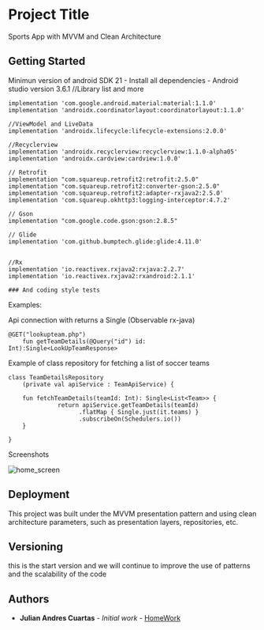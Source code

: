 # Project Title
Sports App with MVVM and Clean Architecture
## Getting Started
Minimun version of android SDK 21 - Install all dependencies - Android studio version 3.6.1
    //Library list and more
    
    implementation 'com.google.android.material:material:1.1.0'
    implementation 'androidx.coordinatorlayout:coordinatorlayout:1.1.0'

    //ViewModel and LiveData
    implementation 'androidx.lifecycle:lifecycle-extensions:2.0.0'

    //Recyclerview
    implementation 'androidx.recyclerview:recyclerview:1.1.0-alpha05'
    implementation 'androidx.cardview:cardview:1.0.0'

    // Retrofit
    implementation "com.squareup.retrofit2:retrofit:2.5.0"
    implementation "com.squareup.retrofit2:converter-gson:2.5.0"
    implementation 'com.squareup.retrofit2:adapter-rxjava2:2.5.0'
    implementation 'com.squareup.okhttp3:logging-interceptor:4.7.2'

    // Gson
    implementation "com.google.code.gson:gson:2.8.5"

    // Glide
    implementation 'com.github.bumptech.glide:glide:4.11.0'


    //Rx
    implementation 'io.reactivex.rxjava2:rxjava:2.2.7'
    implementation 'io.reactivex.rxjava2:rxandroid:2.1.1'
    
    ### And coding style tests
Examples:

Api connection with returns a Single (Observable rx-java) 

```
@GET("lookupteam.php")
    fun getTeamDetails(@Query("id") id: Int):Single<LookUpTeamResponse> 
```
Example of class repository for fetching a list of soccer teams

```
class TeamDetailsRepository
    (private val apiService : TeamApiService) {

    fun fetchTeamDetails(teamId: Int): Single<List<Team>> {
              return apiService.getTeamDetails(teamId)
                    .flatMap { Single.just(it.teams) }
                    .subscribeOn(Schedulers.io())
    }

}
```
Screenshots

![home_screen](https://user-images.githubusercontent.com/28877279/83355683-aaed8900-a326-11ea-9857-3312d736bc20.jpg)



## Deployment
This project was built under the MVVM presentation pattern and using clean architecture parameters, such as presentation layers, repositories, etc.

## Versioning
this is the start version and we will continue to improve the use of patterns and the scalability of the code

## Authors

* **Julian Andres Cuartas** - *Initial work* - [HomeWork](https://github.com/jcuartas1)

